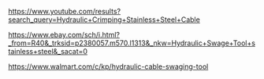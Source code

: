 https://www.youtube.com/results?search_query=Hydraulic+Crimping+Stainless+Steel+Cable

https://www.ebay.com/sch/i.html?_from=R40&_trksid=p2380057.m570.l1313&_nkw=Hydraulic+Swage+Tool+stainless+steel&_sacat=0

https://www.walmart.com/c/kp/hydraulic-cable-swaging-tool
